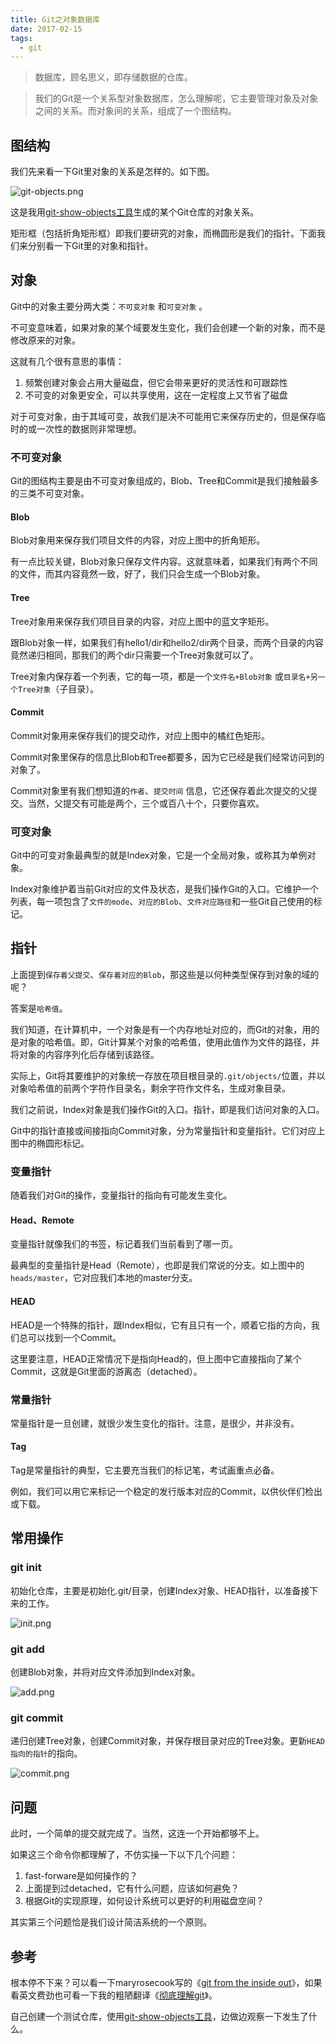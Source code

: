 ```yaml
---
title: Git之对象数据库
date: 2017-02-15
tags:
  - git
---
```


> 数据库，顾名思义，即存储数据的仓库。

> 我们的Git是一个关系型对象数据库，怎么理解呢，它主要管理对象及对象之间的关系。而对象间的关系，组成了一个图结构。

## 图结构

我们先来看一下Git里对象的关系是怎样的。如下图。

![git-objects.png](https://raw.githubusercontent.com/pysnow530/git-show-objects/master/snapshot/objects.png)

这是我用[git-show-objects工具](https://github.com/pysnow530/git-show-objects)生成的某个Git仓库的对象关系。

矩形框（包括折角矩形框）即我们要研究的对象，而椭圆形是我们的指针。下面我们来分别看一下Git里的对象和指针。

## 对象

Git中的对象主要分两大类：`不可变对象` 和`可变对象` 。

不可变意味着，如果对象的某个域要发生变化，我们会创建一个新的对象，而不是修改原来的对象。

这就有几个很有意思的事情：

1. 频繁创建对象会占用大量磁盘，但它会带来更好的灵活性和可跟踪性
2. 不可变的对象更安全，可以共享使用，这在一定程度上又节省了磁盘

对于可变对象，由于其域可变，故我们是决不可能用它来保存历史的，但是保存临时的或一次性的数据则非常理想。

### 不可变对象

Git的图结构主要是由不可变对象组成的，Blob、Tree和Commit是我们接触最多的三类不可变对象。

#### Blob

Blob对象用来保存我们项目文件的内容，对应上图中的折角矩形。

有一点比较关键，Blob对象只保存文件内容。这就意味着，如果我们有两个不同的文件，而其内容竟然一致，好了，我们只会生成一个Blob对象。

#### Tree

Tree对象用来保存我们项目目录的内容，对应上图中的蓝文字矩形。

跟Blob对象一样，如果我们有hello1/dir和hello2/dir两个目录，而两个目录的内容竟然递归相同，那我们的两个dir只需要一个Tree对象就可以了。

Tree对象内保存着一个列表，它的每一项，都是一个`文件名+Blob对象` 或`目录名+另一个Tree对象`（子目录）。

#### Commit

Commit对象用来保存我们的提交动作，对应上图中的橘红色矩形。

Commit对象里保存的信息比Blob和Tree都要多，因为它已经是我们经常访问到的对象了。

Commit对象里有我们想知道的`作者`、`提交时间` 信息，它还保存着此次提交的父提交。当然，父提交有可能是两个，三个或百八十个，只要你喜欢。

### 可变对象

Git中的可变对象最典型的就是Index对象，它是一个全局对象，或称其为单例对象。

Index对象维护着当前Git对应的文件及状态，是我们操作Git的入口。它维护一个列表，每一项包含了`文件的mode`、`对应的Blob`、`文件对应路径`和一些Git自己使用的标记。

## 指针

上面提到`保存着父提交`、`保存着对应的Blob`，那这些是以何种类型保存到对象的域的呢？

答案是`哈希值`。

我们知道，在计算机中，一个对象是有一个内存地址对应的，而Git的对象，用的是对象的哈希值。即，Git计算某个对象的哈希值，使用此值作为文件的路径，并将对象的内容序列化后存储到该路径。

实际上，Git将其要维护的对象统一存放在项目根目录的`.git/objects/`位置，并以对象哈希值的前两个字符作目录名，剩余字符作文件名，生成对象目录。

我们之前说，Index对象是我们操作Git的入口。指针，即是我们访问对象的入口。

Git中的指针直接或间接指向Commit对象，分为常量指针和变量指针。它们对应上图中的椭圆形标记。

### 变量指针

随着我们对Git的操作，变量指针的指向有可能发生变化。

#### Head、Remote

变量指针就像我们的书签，标记着我们当前看到了哪一页。

最典型的变量指针是Head（Remote），也即是我们常说的分支。如上图中的`heads/master`，它对应我们本地的master分支。

#### HEAD

HEAD是一个特殊的指针，跟Index相似，它有且只有一个，顺着它指的方向，我们总可以找到一个Commit。

这里要注意，HEAD正常情况下是指向Head的，但上图中它直接指向了某个Commit，这就是Git里面的游离态（detached）。

### 常量指针

常量指针是一旦创建，就很少发生变化的指针。注意，是很少，并非没有。

#### Tag

Tag是常量指针的典型，它主要充当我们的标记笔，考试画重点必备。

例如，我们可以用它来标记一个稳定的发行版本对应的Commit，以供伙伴们检出或下载。

## 常用操作

### git init

初始化仓库，主要是初始化.git/目录，创建Index对象、HEAD指针，以准备接下来的工作。

![init.png](/public/img/git-object-db/init.png)

### git add

创建Blob对象，并将对应文件添加到Index对象。

![add.png](/public/img/git-object-db/add.png)

### git commit

递归创建Tree对象，创建Commit对象，并保存根目录对应的Tree对象。更新`HEAD指向的指针`的指向。

![commit.png](/public/img/git-object-db/commit.png)

## 问题

此时，一个简单的提交就完成了。当然，这连一个开始都够不上。

如果这三个命令你都理解了，不仿实操一下以下几个问题：

1. fast-forware是如何操作的？
2. 上面提到过detached，它有什么问题，应该如何避免？
3. 根据Git的实现原理，如何设计系统可以更好的利用磁盘空间？

其实第三个问题恰是我们设计简洁系统的一个原则。

## 参考

根本停不下来？可以看一下maryrosecook写的《[git from the inside out](https://maryrosecook.com/blog/post/git-from-the-inside-out)》，如果看英文费劲也可看一下我的粗陋翻译《[彻底理解git](https://github.com/pysnow530/git-from-the-inside-out)》。

自己创建一个测试仓库，使用[git-show-objects工具](https://github.com/pysnow530/git-show-objects)，边做边观察一下发生了什么。
